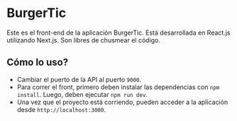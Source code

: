 # BurgerTic

Este es el front-end de la aplicación BurgerTic. Está desarrollada en React.js utilizando Next.js. Son libres de chusmear el código.

## Cómo lo uso?

- Cambiar el puerto de la API al puerto `9000`.
- Para correr el front, primero deben instalar las dependencias con `npm install`. Luego, deben ejecutar `npm run dev`.
- Una vez que el proyecto está corriendo, pueden acceder a la aplicación desde `http://localhost:3000`.
